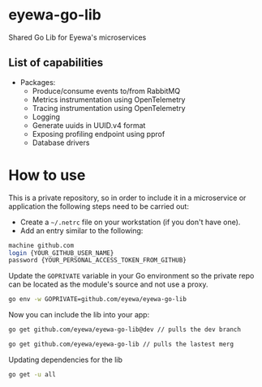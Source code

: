 # eyewa-go-lib
Shared Go Lib for Eyewa's microservices

## List of capabilities
- Packages:
  - Produce/consume events to/from RabbitMQ
  - Metrics instrumentation using OpenTelemetry
  - Tracing instrumentation using OpenTelemetry 
  - Logging
  - Generate  uuids in UUID.v4 format
  - Exposing profiling endpoint using pprof
  - Database drivers
# How to use
This is a private repository, so in order to include it in a microservice or application the following steps need to be carried out:

- Create a `~/.netrc` file on your workstation (if you don't have one).
- Add an entry similar to the following:

```bash
machine github.com
login {YOUR_GITHUB_USER_NAME}
password {YOUR_PERSONAL_ACCESS_TOKEN_FROM_GITHUB}
```

Update the `GOPRIVATE` variable in your Go environment so the private repo can be located as the module's source and not use a proxy.

```bash
go env -w GOPRIVATE=github.com/eyewa/eyewa-go-lib
```

Now you can include the lib into your app:

```bash
go get github.com/eyewa/eyewa-go-lib@dev // pulls the dev branch
```

```bash
go get github.com/eyewa/eyewa-go-lib // pulls the lastest merg
```

Updating dependencies for the lib

```bash
go get -u all
```
